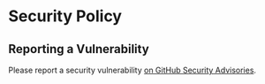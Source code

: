# Security Policy

## Reporting a Vulnerability

Please report a security vulnerability [on GitHub Security Advisories](https://github.com/xdev-software/xapi-db-informix/security/advisories/new).
